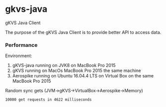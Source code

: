 # gkvs-java
gKVS Java Client

The purpose of the gKVS Java Client is to provide better API to access data.


### Performance

Environment: 
1. gKVS-java running on JVK8 on MacBook Pro 2015
2. gKVS running on MacOs MacBook Pro 2015 the same machine
3. Aerospike running on Ubuntu 16.04.4 LTS on Virtual Box on the same MacBook Pro 2015
 

Random sync gets (JVM->gKVS->VirtualBox->Aerospike->Memory)
```
10000 get requests in 4622 milliseconds
```

